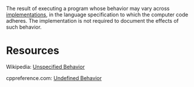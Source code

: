 The result of executing a program whose behavior may vary across [implementations](Implementation%20(Programming%20Language).md), in the language specification to which the computer code adheres. The implementation is not required to document the effects of such behavior.

# Resources
Wikipedia: [Unspecified Behavior](https://en.wikipedia.org/wiki/Unspecified_behavior)

cppreference.com: [Undefined Behavior](https://en.cppreference.com/w/cpp/language/ub)
